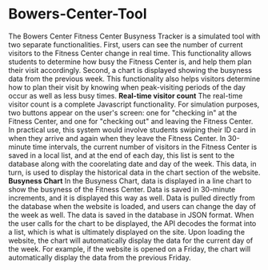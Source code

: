 # Bowers-Center-Tool

The Bowers Center Fitness Center Busyness Tracker is a simulated tool with two separate functionalities. First, users can see the number of current visitors to the Fitness Center change in real time. This functionality allows students to determine how busy the Fitness Center is, and help them plan their visit accordingly. Second, a chart is displayed showing the busyness data from the previous week. This functionality also helps visitors determine how to plan their visit by knowing when peak-visiting periods of the day occur as well as less busy times.
**Real-time visitor count**
The real-time visitor count is a complete Javascript functionality. For simulation purposes, two buttons appear on the user's screen: one for "checking in" at the Fitness Center, and one for "checking out" and leaving the Fitness Center. In practical use, this system would involve students swiping their ID card in when they arrive and again when they leave the Fitness Center. In 30-minute time intervals, the current number of visitors in the Fitness Center is saved in a local list, and at the end of each day, this list is sent to the database along with the coorelating date and day of the week. This data, in turn, is used to display the historical data in the chart section of the website.
**Busyness Chart**
In the Busyness Chart, data is displayed in a line chart to show the busyness of the Fitness Center. Data is saved in 30-minute increments, and it is displayed this way as well. Data is pulled directly from the database when the website is loaded, and users can change the day of the week as well. The data is saved in the database in JSON format. When the user calls for the chart to be displayed, the API decodes the format into a list, which is what is ultimately displayed on the site. Upon loading the website, the chart will automatically display the data for the current day of the week. For example, if the website is opened on a Friday, the chart will automatically display the data from the previous Friday.

